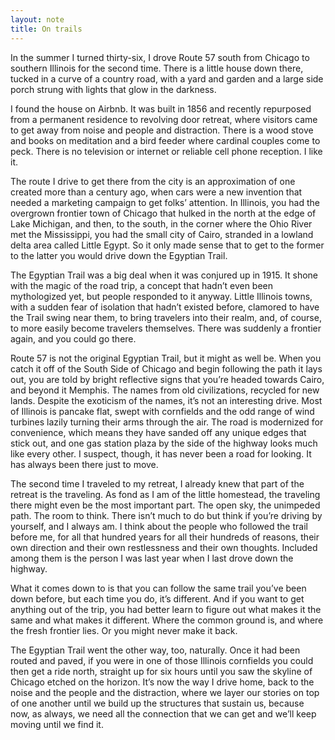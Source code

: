 ```yaml
---
layout: note
title: On trails
---
```


In the summer I turned thirty-six, I drove Route 57 south from Chicago to southern Illinois for the second time. There is a little house down there, tucked in a curve of a country road, with a yard and garden and a large side porch strung with lights that glow in the darkness.

I found the house on Airbnb. It was built in 1856 and recently repurposed from a permanent residence to revolving door retreat, where visitors came to get away from noise and people and distraction. There is a wood stove and books on meditation and a bird feeder where cardinal couples come to peck. There is no television or internet or reliable cell phone reception. I like it.

The route I drive to get there from the city is an approximation of one created more than a century ago, when cars were a new invention that needed a marketing campaign to get folks’ attention. In Illinois, you had the overgrown frontier town of Chicago that hulked in the north at the edge of Lake Michigan, and then, to the south, in the corner where the Ohio River met the Mississippi, you had the small city of Cairo, stranded in a lowland delta area called Little Egypt. So it only made sense that to get to the former to the latter you would drive down the Egyptian Trail.

The Egyptian Trail was a big deal when it was conjured up in 1915. It shone with the magic of the road trip, a concept that hadn’t even been mythologized yet, but people responded to it anyway. Little Illinois towns, with a sudden fear of isolation that hadn’t existed before, clamored to have the Trail swing near them, to bring travelers into their realm, and, of course, to more easily become travelers themselves. There was suddenly a frontier again, and you could go there.

Route 57 is not the original Egyptian Trail, but it might as well be. When you catch it off of the South Side of Chicago and begin following the path it lays out, you are told by bright reflective signs that you’re headed towards Cairo, and beyond it Memphis. The names from old civilizations, recycled for new lands. Despite the exoticism of the names, it’s not an interesting drive. Most of Illinois is pancake flat, swept with cornfields and the odd range of wind turbines lazily turning their arms through the air. The road is modernized for convenience, which means they have sanded off any unique edges that stick out, and one gas station plaza by the side of the highway looks much like every other. I suspect, though, it has never been a road for looking. It has always been there just to move.

The second time I traveled to my retreat, I already knew that part of the retreat is the traveling. As fond as I am of the little homestead, the traveling there might even be the most important part. The open sky, the unimpeded path. The room to think. There isn’t much to do but think if you’re driving by yourself, and I always am. I think about the people who followed the trail before me, for all that hundred years for all their hundreds of reasons, their own direction and their own restlessness and their own thoughts. Included among them is the person I was last year when I last drove down the highway.

What it comes down to is that you can follow the same trail you’ve been down before, but each time you do, it’s different. And if you want to get anything out of the trip, you had better learn to figure out what makes it the same and what makes it different. Where the common ground is, and where the fresh frontier lies. Or you might never make it back.

The Egyptian Trail went the other way, too, naturally. Once it had been routed and paved, if you were in one of those Illinois cornfields you could then get a ride north, straight up for six hours until you saw the skyline of Chicago etched on the horizon. It’s now the way I drive home, back to the noise and the people and the distraction, where we layer our stories on top of one another until we build up the structures that sustain us, because now, as always, we need all the connection that we can get and we’ll keep moving until we find it.
